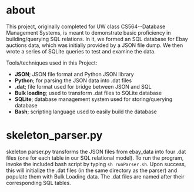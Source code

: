 # about
This project, originally completed for UW class CS564--Database Management Systems, is meant to demonstrate basic proficiency in building/querying SQL relations. In it, we formed an SQL database for Ebay auctions data, which was initially provided by a JSON file dump. We then wrote a series of SQLite queries to test and examine the data. 

Tools/techniques used in this Project:
- **JSON**; JSON file format and Python JSON library
- **Python**; for parsing the JSON data into .dat files
- **.dat**; file format used for bridge between JSON and SQL
- **Bulk loading**; used to transform .dat files to SQLite database
- **SQLite**; database management system used for storing/querying database
- **Bash**; scripting language used to easily build the database


# skeleton_parser.py
skeleton parser.py transforms the JSON files from ebay_data into four .dat 
files (one for each table in our SQL relational model). To run the program, 
invoke the included bash script by typing `sh runParser.sh`. Upon success, this
will initialize the .dat files (in the same directory as the parser) and 
populate them with Bulk Loading data. The .dat files are named after their 
corresponding SQL tables.
